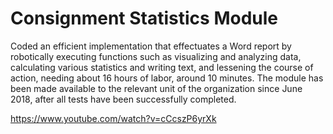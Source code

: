 # Consignment Statistics Module
Coded an efficient implementation that effectuates a Word report by robotically executing functions such as visualizing and analyzing data, calculating various statistics and writing text, and lessening the course of action, needing about 16 hours of labor, around 10 minutes. The module has been made available to the relevant unit of the organization since June 2018, after all tests have been successfully completed.

https://www.youtube.com/watch?v=cCcszP6yrXk
